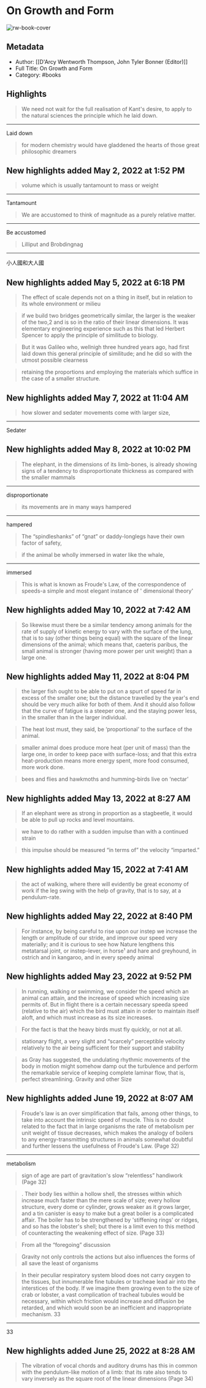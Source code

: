 # On Growth and Form

![rw-book-cover](https://images-na.ssl-images-amazon.com/images/I/517wKkBf7mL._SL200_.jpg)

## Metadata
- Author: [[D'Arcy Wentworth Thompson, John Tyler Bonner (Editor)]]
- Full Title: On Growth and Form
- Category: #books

## Highlights
> We need not wait for the full realisation of Kant's desire, to apply to the natural sciences the principle which he laid down.

---

Laid down



> for modern chemistry would have gladdened the hearts of those great philosophic dreamers



## New highlights added May 2, 2022 at 1:52 PM
> volume which is usually tantamount to mass or weight

---

Tantamount



> We are accustomed to think of magnitude as a purely relative matter.

---

Be 
     accustomed



> Lilliput and Brobdingnag

---

小人國和大人國



## New highlights added May 5, 2022 at 6:18 PM
> The effect of scale depends not on a thing in itself, but in relation to its whole environment or milieu



> if we build two bridges geometrically similar, the larger is the weaker of the two,2 and is so in the ratio of their linear dimensions. It was elementary engineering experience such as this that led Herbert Spencer to apply the principle of similitude to biology.



> But it was Galileo who, wellnigh three hundred years ago, had first laid down this general principle of similitude; and he did so with the utmost possible clearness



> retaining the proportions and employing the materials which suffice in the case of a smaller structure.



## New highlights added May 7, 2022 at 11:04 AM
> how slower and sedater movements come with larger size,

---

Sedater



## New highlights added May 8, 2022 at 10:02 PM
> The elephant, in the dimensions of its limb-bones, is already showing signs of a tendency to disproportionate thickness as compared with the smaller mammals

---

disproportionate



> its movements are in many ways hampered

---

hampered



> The “spindleshanks” of “gnat” or daddy-longlegs have their own factor of safety,



> if the animal be wholly immersed in water like the whale,

---

immersed



> This is what is known as Froude's Law, of the correspondence of speeds-a simple and most elegant instance of ' dimensional theory'



## New highlights added May 10, 2022 at 7:42 AM
> So likewise must there be a similar tendency among animals for the rate of supply of kinetic energy to vary with the surface of the lung, that is to say (other things being equal) with the square of the linear dimensions of the animal; which means that, caeteris paribus, the small animal is stronger (having more power per unit weight) than a large one.



## New highlights added May 11, 2022 at 8:04 PM
> the larger fish ought to be able to put on a spurt of speed far in excess of the smaller one; but the distance travelled by the year's end should be very much alike for both of them. And it should also follow that the curve of fatigue is a steeper one, and the staying power less, in the smaller than in the larger individual.



> The heat lost must, they said, be ‘proportional’ to the surface of the animal.



> smaller animal does produce more heat (per unit of mass) than the large one, in order to keep pace with surface-loss; and that this extra heat-production means more energy spent, more food consumed, more work done.



> bees and flies and hawkmoths and humming-birds live on ‘nectar’



## New highlights added May 13, 2022 at 8:27 AM
> If an elephant were as strong in proportion as a stagbeetle, it would be able to pull up rocks and level mountains.



> we have to do rather with a sudden impulse than with a continued strain



> this impulse should be measured “in terms of” the velocity “imparted.”



## New highlights added May 15, 2022 at 7:41 AM
> the act of walking, where there will evidently be great economy of work if the leg swing with the help of gravity, that is to say, at a pendulum-rate.



## New highlights added May 22, 2022 at 8:40 PM
> For instance, by being careful to rise upon our instep we increase the length or amplitude of our stride, and improve our speed very materially; and it is curious to see how Nature lengthens this metatarsal joint, or instep-lever, in horse¹ and hare and greyhound, in ostrich and in kangaroo, and in every speedy animal



## New highlights added May 23, 2022 at 9:52 PM
> In running, walking or swimming, we consider the speed which an animal can attain, and the increase of speed which increasing size permits of. But in flight there is a certain necessary speeda speed (relative to the air) which the bird must attain in order to maintain itself aloft, and which must increase as its size increases.



> For the fact is that the heavy birds must fly quickly, or not at all.



> stationary flight, a very slight and “scarcely” perceptible velocity relatively to the air being sufficient for their support and stability



> as Gray has suggested, the undulating rhythmic movements of the body in motion might somehow damp out the turbulence and perform the remarkable service of keeping complete laminar flow, that is, perfect streamlining.
> Gravity and other Size



## New highlights added June 19, 2022 at 8:07 AM
> Froude's law is an over simplification that fails, among other things, to take into account the intrinsic speed of muscle. This is no doubt related to the fact that in large organisms the rate of metabolism per unit weight of tissue decreases, which makes the analogy of boilers to any energy-transmitting structures in animals somewhat doubtful and further lessens the usefulness of Froude's Law. (Page 32)

---

metabolism



> sign of age are part of gravitation's slow “relentless” handiwork (Page 32)



> . Their body lies within a hollow shell, the stresses within which increase much faster than the mere scale of size; every hollow structure, every dome or cylinder, grows weaker as it grows larger, and a tin canister is easy to make but a great boiler is a complicated affair. The boiler has to be strengthened by 'stiffening rings' or ridges, and so has the lobster's shell; but there is a limit even to this method of counteracting the weakening effect of size. (Page 33)



> From all the “foregoing” discussion



> Gravity not only controls the actions but also influences the forms of all save the least of organisms



> In their peculiar respiratory system blood does not carry oxygen to the tissues, but innumerable fine tubules or tracheae lead air into the interstices of the body. If we imagine them growing even to the size of crab or lobster, a vast complication of tracheal tubules would be necessary, within which friction would increase and diffusion be retarded, and which would soon be an inefficient and inappropriate mechanism.
> 33

---

33



## New highlights added June 25, 2022 at 8:28 AM
> The vibration of vocal chords and auditory drums has this in common with the pendulum-like motion of a limb: that its rate also tends to vary inversely as the square root of the linear dimensions (Page 34)



